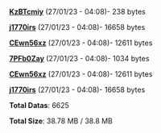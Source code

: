 [**KzBTcmiy**](/data/KzBTcmiy.txt) (27/01/23 - 04:08)- 238 bytes

[**j1770irs**](/data/j1770irs.txt) (27/01/23 - 04:08)- 16658 bytes

[**CEwn56xz**](/data/CEwn56xz.txt) (27/01/23 - 04:08)- 12611 bytes

[**7PFb0Zay**](/data/7PFb0Zay.txt) (27/01/23 - 04:08)- 1034 bytes

[**CEwn56xz**](/data/CEwn56xz.txt) (27/01/23 - 04:08)- 12611 bytes

[**j1770irs**](/data/j1770irs.txt) (27/01/23 - 04:08)- 16658 bytes

**Total Datas**: 6625

**Total Size**: 38.78 MB / 38.8 MB